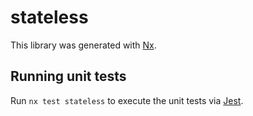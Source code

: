 # stateless

This library was generated with [Nx](https://nx.dev).

## Running unit tests

Run `nx test stateless` to execute the unit tests via [Jest](https://jestjs.io).
